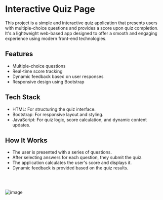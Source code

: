 # Interactive Quiz Page
This project is a simple and interactive quiz application that presents users with multiple-choice questions and provides a score upon quiz completion. It's a lightweight web-based app designed to offer a smooth and engaging experience using modern front-end technologies.

## Features
- Multiple-choice questions
- Real-time score tracking
- Dynamic feedback based on user responses
- Responsive design using Bootstrap
## Tech Stack
- HTML: For structuring the quiz interface.
- Bootstrap: For responsive layout and styling.
- JavaScript: For quiz logic, score calculation, and dynamic content updates.
## How It Works
- The user is presented with a series of questions.
- After selecting answers for each question, they submit the quiz.
- The application calculates the user's score and displays it.
- Dynamic feedback is provided based on the quiz results.
<br>
<br>

![image](https://github.com/user-attachments/assets/8e7db8ec-49d1-45d3-9e8f-c69dbd3c86a9)

